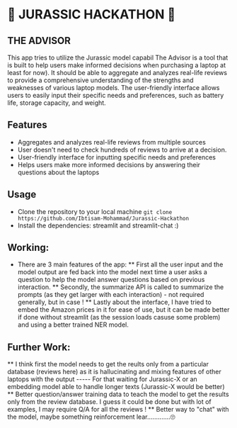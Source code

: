 # 🦕 JURASSIC HACKATHON 🦕
## THE ADVISOR
This app tries to utilize the Jurassic model capabil
The Advisor is a tool that is built to help users make informed decisions when purchasing a laptop at least for now). It should be able to aggregate and analyzes real-life reviews to provide a comprehensive understanding of the strengths and weaknesses of various laptop models. The user-friendly interface allows users to easily input their specific needs and preferences, such as battery life, storage capacity, and weight. 

## Features
* Aggregates and analyzes real-life reviews from multiple sources
* User doesn't need to check hundreds of reviews to arrive at a decision.
* User-friendly interface for inputting specific needs and preferences
* Helps users make more informed decisions by answering their questions about the laptops

## Usage
* Clone the repository to your local machine
``` git clone https://github.com/Ibtisam-Mohammad/Jurassic-Hackathon ```
* Install the dependencies: streamlit and streamlit-chat  :)

## Working:
* There are 3 main features of the app:
** First all the user input and the model output are fed back into the model next time a user asks a question to help the model answer questions based on previous interaction.
** Secondly, the summarize API is called to summarize the prompts (as they get larger with each interaction) - not required generally, but in case !
** Lastly about the interface, I have tried to embed the Amazon prices in it for ease of use, but it can be made better if done without streamlit (as the session loads casuse some problem) and using a better trained NER model.

## Further Work:
** I think first the model needs to get the reults only from a particular database (reviews here) as it is hallucinating and mixing features of other laptops with the output ----- For that waiting for Jurassic-X or an embedding model able to handle longer texts (Jurassic-X would be better)
** Better question/answer training data to teach the model to get the results only from the review database. I guess it could be done but with lot of examples, I may require Q/A for all the reviews !
** Better way to "chat" with the model, maybe something reinforcement lear.............🙄
